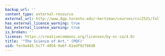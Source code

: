 ```yaml
---
backup_url: ''
content_type: external-resource
external_url: http://www.dgp.toronto.edu/~hertzman/courses/csc2521/fall_2007/ramachandran-science-art.pdf
has_external_licence_warning: true
has_external_license_warning: true
is_broken: ''
license: https://creativecommons.org/licenses/by-nc-sa/4.0/
title: '"The Science of Art." (PDF)'
uid: fec9a445-5c7f-4056-9a6f-61edf92f66d8
---
```

